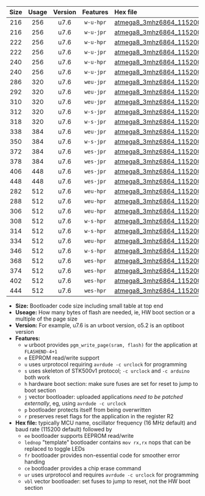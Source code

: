 |Size|Usage|Version|Features|Hex file|
|:-:|:-:|:-:|:-:|:--|
|216|256|u7.6|`w-u-hpr`|[atmega8_3mhz6864_115200bps_ur.hex](https://raw.githubusercontent.com/stefanrueger/urboot/main//atmega8_3mhz6864_115200bps_ur.hex)|
|216|256|u7.6|`w-u-jpr`|[atmega8_3mhz6864_115200bps_ur_vbl.hex](https://raw.githubusercontent.com/stefanrueger/urboot/main//atmega8_3mhz6864_115200bps_ur_vbl.hex)|
|222|256|u7.6|`w-u-hpr`|[atmega8_3mhz6864_115200bps_lednop_ur.hex](https://raw.githubusercontent.com/stefanrueger/urboot/main//atmega8_3mhz6864_115200bps_lednop_ur.hex)|
|222|256|u7.6|`w-u-jpr`|[atmega8_3mhz6864_115200bps_lednop_ur_vbl.hex](https://raw.githubusercontent.com/stefanrueger/urboot/main//atmega8_3mhz6864_115200bps_lednop_ur_vbl.hex)|
|240|256|u7.6|`w-u-hpr`|[atmega8_3mhz6864_115200bps_lednop_fr_ur.hex](https://raw.githubusercontent.com/stefanrueger/urboot/main//atmega8_3mhz6864_115200bps_lednop_fr_ur.hex)|
|240|256|u7.6|`w-u-jpr`|[atmega8_3mhz6864_115200bps_lednop_fr_ur_vbl.hex](https://raw.githubusercontent.com/stefanrueger/urboot/main//atmega8_3mhz6864_115200bps_lednop_fr_ur_vbl.hex)|
|286|320|u7.6|`weu-jpr`|[atmega8_3mhz6864_115200bps_ee_ur_vbl.hex](https://raw.githubusercontent.com/stefanrueger/urboot/main//atmega8_3mhz6864_115200bps_ee_ur_vbl.hex)|
|292|320|u7.6|`weu-jpr`|[atmega8_3mhz6864_115200bps_ee_lednop_ur_vbl.hex](https://raw.githubusercontent.com/stefanrueger/urboot/main//atmega8_3mhz6864_115200bps_ee_lednop_ur_vbl.hex)|
|310|320|u7.6|`weu-jpr`|[atmega8_3mhz6864_115200bps_ee_lednop_fr_ur_vbl.hex](https://raw.githubusercontent.com/stefanrueger/urboot/main//atmega8_3mhz6864_115200bps_ee_lednop_fr_ur_vbl.hex)|
|312|320|u7.6|`w-s-jpr`|[atmega8_3mhz6864_115200bps_vbl.hex](https://raw.githubusercontent.com/stefanrueger/urboot/main//atmega8_3mhz6864_115200bps_vbl.hex)|
|318|320|u7.6|`w-s-jpr`|[atmega8_3mhz6864_115200bps_lednop_vbl.hex](https://raw.githubusercontent.com/stefanrueger/urboot/main//atmega8_3mhz6864_115200bps_lednop_vbl.hex)|
|338|384|u7.6|`weu-jpr`|[atmega8_3mhz6864_115200bps_ee_lednop_fr_ce_ur_vbl.hex](https://raw.githubusercontent.com/stefanrueger/urboot/main//atmega8_3mhz6864_115200bps_ee_lednop_fr_ce_ur_vbl.hex)|
|350|384|u7.6|`w-s-jpr`|[atmega8_3mhz6864_115200bps_lednop_fr_vbl.hex](https://raw.githubusercontent.com/stefanrueger/urboot/main//atmega8_3mhz6864_115200bps_lednop_fr_vbl.hex)|
|372|384|u7.6|`wes-jpr`|[atmega8_3mhz6864_115200bps_ee_vbl.hex](https://raw.githubusercontent.com/stefanrueger/urboot/main//atmega8_3mhz6864_115200bps_ee_vbl.hex)|
|378|384|u7.6|`wes-jpr`|[atmega8_3mhz6864_115200bps_ee_lednop_vbl.hex](https://raw.githubusercontent.com/stefanrueger/urboot/main//atmega8_3mhz6864_115200bps_ee_lednop_vbl.hex)|
|406|448|u7.6|`wes-jpr`|[atmega8_3mhz6864_115200bps_ee_lednop_fr_vbl.hex](https://raw.githubusercontent.com/stefanrueger/urboot/main//atmega8_3mhz6864_115200bps_ee_lednop_fr_vbl.hex)|
|448|448|u7.6|`wes-jpr`|[atmega8_3mhz6864_115200bps_ee_lednop_fr_ce_vbl.hex](https://raw.githubusercontent.com/stefanrueger/urboot/main//atmega8_3mhz6864_115200bps_ee_lednop_fr_ce_vbl.hex)|
|282|512|u7.6|`weu-hpr`|[atmega8_3mhz6864_115200bps_ee_ur.hex](https://raw.githubusercontent.com/stefanrueger/urboot/main//atmega8_3mhz6864_115200bps_ee_ur.hex)|
|288|512|u7.6|`weu-hpr`|[atmega8_3mhz6864_115200bps_ee_lednop_ur.hex](https://raw.githubusercontent.com/stefanrueger/urboot/main//atmega8_3mhz6864_115200bps_ee_lednop_ur.hex)|
|306|512|u7.6|`weu-hpr`|[atmega8_3mhz6864_115200bps_ee_lednop_fr_ur.hex](https://raw.githubusercontent.com/stefanrueger/urboot/main//atmega8_3mhz6864_115200bps_ee_lednop_fr_ur.hex)|
|308|512|u7.6|`w-s-hpr`|[atmega8_3mhz6864_115200bps.hex](https://raw.githubusercontent.com/stefanrueger/urboot/main//atmega8_3mhz6864_115200bps.hex)|
|314|512|u7.6|`w-s-hpr`|[atmega8_3mhz6864_115200bps_lednop.hex](https://raw.githubusercontent.com/stefanrueger/urboot/main//atmega8_3mhz6864_115200bps_lednop.hex)|
|334|512|u7.6|`weu-hpr`|[atmega8_3mhz6864_115200bps_ee_lednop_fr_ce_ur.hex](https://raw.githubusercontent.com/stefanrueger/urboot/main//atmega8_3mhz6864_115200bps_ee_lednop_fr_ce_ur.hex)|
|346|512|u7.6|`w-s-hpr`|[atmega8_3mhz6864_115200bps_lednop_fr.hex](https://raw.githubusercontent.com/stefanrueger/urboot/main//atmega8_3mhz6864_115200bps_lednop_fr.hex)|
|368|512|u7.6|`wes-hpr`|[atmega8_3mhz6864_115200bps_ee.hex](https://raw.githubusercontent.com/stefanrueger/urboot/main//atmega8_3mhz6864_115200bps_ee.hex)|
|374|512|u7.6|`wes-hpr`|[atmega8_3mhz6864_115200bps_ee_lednop.hex](https://raw.githubusercontent.com/stefanrueger/urboot/main//atmega8_3mhz6864_115200bps_ee_lednop.hex)|
|402|512|u7.6|`wes-hpr`|[atmega8_3mhz6864_115200bps_ee_lednop_fr.hex](https://raw.githubusercontent.com/stefanrueger/urboot/main//atmega8_3mhz6864_115200bps_ee_lednop_fr.hex)|
|444|512|u7.6|`wes-hpr`|[atmega8_3mhz6864_115200bps_ee_lednop_fr_ce.hex](https://raw.githubusercontent.com/stefanrueger/urboot/main//atmega8_3mhz6864_115200bps_ee_lednop_fr_ce.hex)|

- **Size:** Bootloader code size including small table at top end
- **Useage:** How many bytes of flash are needed, ie, HW boot section or a multiple of the page size
- **Version:** For example, u7.6 is an urboot version, o5.2 is an optiboot version
- **Features:**
  + `w` urboot provides `pgm_write_page(sram, flash)` for the application at `FLASHEND-4+1`
  + `e` EEPROM read/write support
  + `u` uses urprotocol requiring `avrdude -c urclock` for programming
  + `s` uses skeleton of STK500v1 protocol; `-c urclock` and `-c arduino` both work
  + `h` hardware boot section: make sure fuses are set for reset to jump to boot section
  + `j` vector bootloader: uploaded applications *need to be patched externally*, eg, using `avrdude -c urclock`
  + `p` bootloader protects itself from being overwritten
  + `r` preserves reset flags for the application in the register R2
- **Hex file:** typically MCU name, oscillator frequency (16 MHz default) and baud rate (115200 default) followed by
  + `ee` bootloader supports EEPROM read/write
  + `lednop` "template" bootloader contains `mov rx,rx` nops that can be replaced to toggle LEDs
  + `fr` bootloader provides non-essential code for smoother error handing
  + `ce` bootloader provides a chip erase command
  + `ur` uses urprotocol and requires `avrdude -c urclock` for programming
  + `vbl` vector bootloader: set fuses to jump to reset, not the HW boot section
